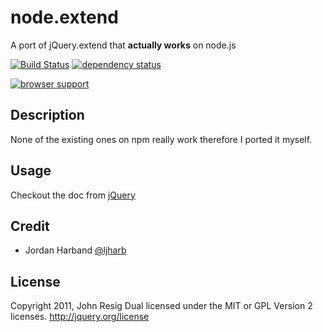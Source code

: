 # node.extend

A port of jQuery.extend that **actually works** on node.js

[![Build Status][3]][4] [![dependency status][5]][6]

[![browser support][1]][2]


## Description

None of the existing ones on npm really work therefore I ported it myself.



## Usage

Checkout the doc from [jQuery][]



## Credit

- Jordan Harband [@ljharb][]



## License

Copyright 2011, John Resig
Dual licensed under the MIT or GPL Version 2 licenses.
http://jquery.org/license

[1]: https://ci.testling.com/dreamerslab/node.extend.png
[2]: https://ci.testling.com/dreamerslab/node.extend
[3]: https://travis-ci.org/dreamerslab/node.extend.png
[4]: https://travis-ci.org/dreamerslab/node.extend
[5]: https://david-dm.org/dreamerslab/node.extend.png
[6]: https://david-dm.org/dreamerslab/node.extend
[jQuery]: http://api.jquery.com/jQuery.extend/
[@ljharb]: https://twitter.com/ljharb

